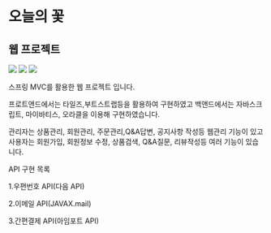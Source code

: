 <h1>오늘의 꽃</h1>
<h2>웹 프로젝트</h2>
<a href="https://devkch.notion.site/55a131f4a20a4e7484f3a07506874f2f">
  <img src="https://img.shields.io/badge/Notion-green?style=flat&logo=Notion&logoColor=#000000"/></a>
<img src=https://user-images.githubusercontent.com/61037406/226539032-ca83b307-c0fb-44c8-b964-cfa97962a4d4.png>
<img src=https://user-images.githubusercontent.com/61037406/226539411-0ed3909a-7347-4c76-8310-29f51bf3f94c.png>
<p>스프링 MVC를 활용한 웹 프로젝트 입니다.</p>
<p>프로트앤드에서는 타일즈,부트스트랩등을 활용하여 구현하였고 백앤드에서는 자바스크립트, 마이바티스, 오라클을 이용해 구현하였습니다.</p>
<p>관리자는 상품관리, 회원관리, 주문관리,Q&A답변, 공지사항 작성등 웹관리 기능이 있고 사용자는 회원가입, 회원정보 수정, 상품검색, Q&A질문, 리뷰작성등 여러 기능이 있습니다.</p>
<p>API 구현 목록</p>
<p>1.우편번호 API(다음 API)</p>
<p>2.이메일 API(JAVAX.mail)</p>
<p>3.간편결제 API(아임포트 API)</p>

<a herf = "https://devkch.notion.site/531b93bb4bcc4577a5a90ca91780451d">
